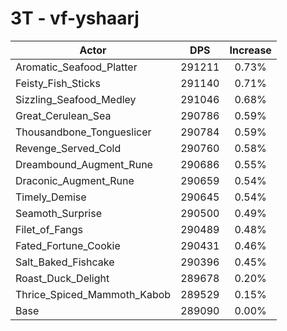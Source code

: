 # 3T - vf-yshaarj
| Actor | DPS | Increase |
|---|:---:|:---:|
|Aromatic_Seafood_Platter|291211|0.73%|
|Feisty_Fish_Sticks|291140|0.71%|
|Sizzling_Seafood_Medley|291046|0.68%|
|Great_Cerulean_Sea|290786|0.59%|
|Thousandbone_Tongueslicer|290784|0.59%|
|Revenge_Served_Cold|290760|0.58%|
|Dreambound_Augment_Rune|290686|0.55%|
|Draconic_Augment_Rune|290659|0.54%|
|Timely_Demise|290645|0.54%|
|Seamoth_Surprise|290500|0.49%|
|Filet_of_Fangs|290489|0.48%|
|Fated_Fortune_Cookie|290431|0.46%|
|Salt_Baked_Fishcake|290396|0.45%|
|Roast_Duck_Delight|289678|0.20%|
|Thrice_Spiced_Mammoth_Kabob|289529|0.15%|
|Base|289090|0.00%|
